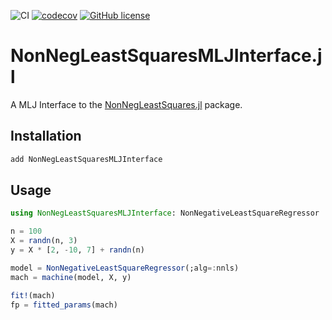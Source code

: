 ![CI](https://github.com/olivierlabayle/NonNegLeastSquaresMLJInterface.jl/actions/workflows/main.yml/badge.svg)
[![codecov](https://codecov.io/gh/olivierlabayle/NonNegLeastSquaresMLJInterface.jl/branch/main/graph/badge.svg?token=L6I102JZ9L)](https://codecov.io/gh/olivierlabayle/NonNegLeastSquaresMLJInterface.jl)
[![GitHub license](https://img.shields.io/github/license/olivierlabayle/NonNegLeastSquaresMLJInterface.jl)](https://github.com/olivierlabayle/NonNegLeastSquaresMLJInterface.jl/blob/main/LICENSE)

# NonNegLeastSquaresMLJInterface.jl

A MLJ Interface to the [NonNegLeastSquares.jl](https://github.com/ahwillia/NonNegLeastSquares.jl) package.

## Installation

```julia
add NonNegLeastSquaresMLJInterface
```

## Usage

```julia
using NonNegLeastSquaresMLJInterface: NonNegativeLeastSquareRegressor

n = 100
X = randn(n, 3)
y = X * [2, -10, 7] + randn(n)

model = NonNegativeLeastSquareRegressor(;alg=:nnls)
mach = machine(model, X, y)

fit!(mach)
fp = fitted_params(mach)
```
